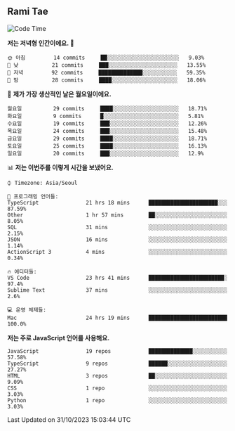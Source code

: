 ## Rami Tae

<!--START_SECTION:waka-->
![Code Time](http://img.shields.io/badge/Code%20Time-1%2C159%20hrs%2018%20mins-blue)

**저는 저녁형 인간이에요. 🦉** 

```text
🌞 아침         14 commits     ██░░░░░░░░░░░░░░░░░░░░░░░   9.03% 
🌆 낮　         21 commits     ███░░░░░░░░░░░░░░░░░░░░░░   13.55% 
🌃 저녁         92 commits     ██████████████░░░░░░░░░░░   59.35% 
🌙 밤　         28 commits     ████░░░░░░░░░░░░░░░░░░░░░   18.06%

```
📅 **제가 가장 생산적인 날은 월요일이에요.** 

```text
월요일          29 commits     ████░░░░░░░░░░░░░░░░░░░░░   18.71% 
화요일          9 commits      █░░░░░░░░░░░░░░░░░░░░░░░░   5.81% 
수요일          19 commits     ███░░░░░░░░░░░░░░░░░░░░░░   12.26% 
목요일          24 commits     ███░░░░░░░░░░░░░░░░░░░░░░   15.48% 
금요일          29 commits     ████░░░░░░░░░░░░░░░░░░░░░   18.71% 
토요일          25 commits     ████░░░░░░░░░░░░░░░░░░░░░   16.13% 
일요일          20 commits     ███░░░░░░░░░░░░░░░░░░░░░░   12.9%

```


📊 **저는 이번주를 이렇게 시간을 보냈어요.** 

```text
⌚︎ Timezone: Asia/Seoul

💬 프로그래밍 언어들: 
TypeScript               21 hrs 18 mins      ██████████████████████░░░   87.59% 
Other                    1 hr 57 mins        ██░░░░░░░░░░░░░░░░░░░░░░░   8.05% 
SQL                      31 mins             ░░░░░░░░░░░░░░░░░░░░░░░░░   2.15% 
JSON                     16 mins             ░░░░░░░░░░░░░░░░░░░░░░░░░   1.14% 
ActionScript 3           4 mins              ░░░░░░░░░░░░░░░░░░░░░░░░░   0.34%

🔥 에디터들: 
VS Code                  23 hrs 41 mins      ████████████████████████░   97.4% 
Sublime Text             37 mins             ░░░░░░░░░░░░░░░░░░░░░░░░░   2.6%

💻 운영 체제들: 
Mac                      24 hrs 19 mins      █████████████████████████   100.0%

```

**저는 주로 JavaScript 언어를 사용해요.** 

```text
JavaScript               19 repos            ██████████████░░░░░░░░░░░   57.58% 
TypeScript               9 repos             ██████░░░░░░░░░░░░░░░░░░░   27.27% 
HTML                     3 repos             ██░░░░░░░░░░░░░░░░░░░░░░░   9.09% 
CSS                      1 repo              ░░░░░░░░░░░░░░░░░░░░░░░░░   3.03% 
Python                   1 repo              ░░░░░░░░░░░░░░░░░░░░░░░░░   3.03%

```



 Last Updated on 31/10/2023 15:03:44 UTC
<!--END_SECTION:waka-->
